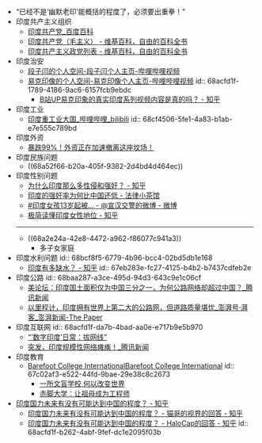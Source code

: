 - “已经不是‘幽默老印’能概括的程度了，必须要出重拳！”
- 印度共产主义组织
	- [印度共产党_百度百科](https://baike.baidu.com/item/%E5%8D%B0%E5%BA%A6%E5%85%B1%E4%BA%A7%E5%85%9A/10318891)
	- [印度共产党（毛主义） - 维基百科，自由的百科全书](https://zh.wikipedia.org/wiki/%E5%8D%B0%E5%BA%A6%E5%85%B1%E4%BA%A7%E5%85%9A%EF%BC%88%E6%AF%9B%E4%B8%BB%E4%B9%89%EF%BC%89)
	- [印度共产主义政党列表 - 维基百科，自由的百科全书](https://zh.wikipedia.org/wiki/%E5%8D%B0%E5%BA%A6%E5%85%B1%E4%BA%A7%E4%B8%BB%E4%B9%89%E6%94%BF%E5%85%9A%E5%88%97%E8%A1%A8)
- 印度治安
	- [段子闫的个人空间-段子闫个人主页-哔哩哔哩视频](https://space.bilibili.com/1980721893)
	- [易克印像的个人空间-易克印像个人主页-哔哩哔哩视频](https://space.bilibili.com/1566373399)
	  id:: 68acfd1f-1789-4186-9ac6-6157fcb9ebdc
		- [B站UP易克印象的真实印度系列视频内容是真的吗？ - 知乎](https://www.zhihu.com/question/15742693337)
- 印度工业
	- [印度重工业大国_哔哩哔哩_bilibili](https://www.bilibili.com/video/BV1EiWMzPERW/)
	  id:: 68cf4506-5fe1-4a83-b1ab-e7e555c789bd
- 印度外资
	- [暴跌99%！外资正在加速撤离这座坟场！](https://mp.weixin.qq.com/s/yABibk39aMZjGmJRNeodjw)
- 印度民族问题
	- ((68a52f66-b20a-405f-9382-2d4bd4d464ec))
- 印度性别问题
	- [为什么印度那么多性侵和强奸？ - 知乎](https://www.zhihu.com/question/500310851)
	- [印度的强奸率为何比中国还低 - 法律小茶馆](https://lawtee.com/article/why-indian-rape-rate-so-low/)
	- [#印度女孩13岁起被... - @宣汉交警的微博 - 微博](https://weibo.com/6169296469/5137894261392816?sourceType=weixin&from=10F2195060&wm=9006_2001&featurecode=newtitle&s_channel=4&s_trans=6871424596_5137894261392816)
	- [​极简读懂印度女性地位 - 知乎](https://zhuanlan.zhihu.com/p/396726874)
	- ---
	- ((68a2e24a-42e8-4472-a962-f86077c941a3))
		- 多子女家庭
- 印度水利问题
  id:: 68bcf8f5-6779-4b96-bcc4-02bd5db1e168
	- [印度有多缺水？ - 知乎](https://www.zhihu.com/question/540273308)
	  id:: 67eb283e-fc27-4125-b4b2-b7437cdfeb2e
- 印度公路
  id:: 68baa287-a3ce-495d-94d3-643c9e1c06cf
	- [美论坛：印度国土面积仅为中国三分之一，为何公路网络却超过中国？_腾讯新闻](https://news.qq.com/rain/a/20250407A08H3900)
	- [以里程计，印度拥有世界上第二大的公路网，但道路质量堪忧_澎湃号·湃客_澎湃新闻-The Paper](https://www.thepaper.cn/newsDetail_forward_14467551)
- 印度互联网
  id:: 68acfd1f-da7b-4bad-aa0e-e717b9e5b970
	- [“‘数字印度’日常：拔网线”](https://www.guancha.cn/internation/2023_09_15_708703.shtml)
	- [突发，印度规模性网络瘫痪！_腾讯新闻](https://news.qq.com/rain/a/20250707A08D7900)
- 印度教育
	- [Barefoot College InternationalBarefoot College International](https://www.barefootcollege.org/)
	  id:: 67c02af3-e522-44fd-9bae-29e38c8c2673
		- [一所文盲学校,何以改变世界](https://www.sohu.com/a/202012753_227820)
		- [赤脚大学：让祖母成为工程师](https://www.douban.com/note/259848913/?_i=9465056SPSFC4P)
- [印度国力未来有没有可能达到中国的程度？ - 知乎](https://www.zhihu.com/question/483836592)
	- [印度国力未来有没有可能达到中国的程度？ - 猫哥的视界的回答 - 知乎](https://www.zhihu.com/question/483836592/answer/2172911637)
	- [印度国力未来有没有可能达到中国的程度？ - HaloCap的回答 - 知乎](https://www.zhihu.com/question/483836592/answer/2172952572)
	  id:: 68acfd1f-b262-4abf-9fef-dc1e2095f03b